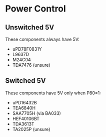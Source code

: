# Power Control

## Unswitched 5V

These components always have 5V:

 - uPD78F0831Y
 - L9637D
 - M24C04
 - TDA7476 (unsure)

## Switched 5V

These components have 5V only when P80=1:

 - uPD16432B
 - TEA6840H
 - SAA7705H (via BA033)
 - HEF40106BT
 - TDA3613T
 - TA2025P (unsure)
